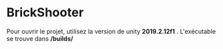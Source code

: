 # BrickShooter

Pour ouvrir le projet, utilisez la version de unity **2019.2.12f1** .
L'exécutable se trouve dans **/builds/**
